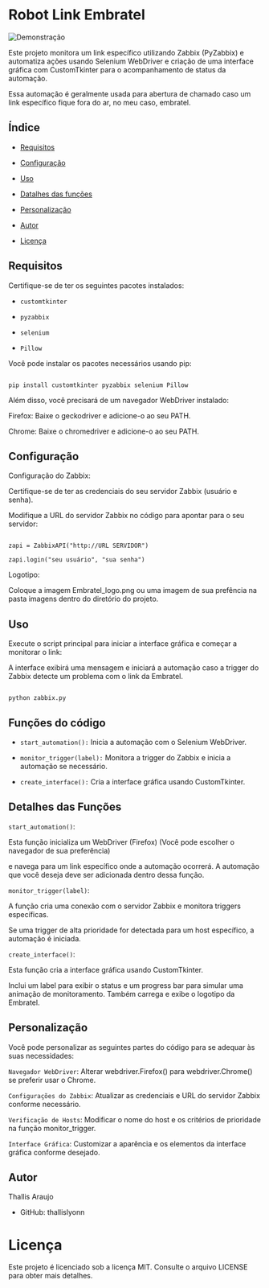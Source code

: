 # Robot Link Embratel 

 ![Demonstração](https://media.giphy.com/media/Ldntg0zWQbWvvWk0m6/giphy.gif)

Este projeto monitora um link específico utilizando Zabbix (PyZabbix) e automatiza ações usando Selenium WebDriver e criação de uma interface gráfica com CustomTkinter para o acompanhamento de status da automação.

Essa automação é geralmente usada para abertura de chamado caso um link específico fique fora do ar, no meu caso, embratel.

 

## Índice

 

- [Requisitos](#requisitos)

- [Configuração](#configuração)

- [Uso](#uso)

- [Datalhes das funções](#funções-do-código)

- [Personalização](#personalização)

- [Autor](#autor)

- [Licença](#licença)

 

## Requisitos

 

Certifique-se de ter os seguintes pacotes instalados:

 

- `customtkinter`

- `pyzabbix`

- `selenium`

- `Pillow`

 

Você pode instalar os pacotes necessários usando pip:

 

```Code:

pip install customtkinter pyzabbix selenium Pillow

```

Além disso, você precisará de um navegador WebDriver instalado:

 

Firefox: Baixe o geckodriver e adicione-o ao seu PATH.

 

Chrome: Baixe o chromedriver e adicione-o ao seu PATH.

 

## Configuração

 

Configuração do Zabbix:

 

Certifique-se de ter as credenciais do seu servidor Zabbix (usuário e senha).

 

Modifique a URL do servidor Zabbix no código para apontar para o seu servidor:

 

```Code:

zapi = ZabbixAPI("http://URL SERVIDOR")

zapi.login("seu usuário", "sua senha")

```

 

Logotipo:

 

Coloque a imagem Embratel_logo.png ou uma imagem de sua prefência na pasta imagens dentro do diretório do projeto.

 

## Uso

 

Execute o script principal para iniciar a interface gráfica e começar a monitorar o link:

 

A interface exibirá uma mensagem e iniciará a automação caso a trigger do Zabbix detecte um problema com o link da Embratel.

 

```Code:

python zabbix.py

```

## Funções do código

 

- `start_automation():` Inicia a automação com o Selenium WebDriver.

 

- `monitor_trigger(label):` Monitora a trigger do Zabbix e inicia a automação se necessário.

 

- `create_interface():` Cria a interface gráfica usando CustomTkinter.

 

## Detalhes das Funções

 

`start_automation()`:

Esta função inicializa um WebDriver (Firefox) (Você pode escolher o navegador de sua preferência)

e navega para um link específico onde a automação ocorrerá. A automação que você deseja deve ser adicionada dentro dessa função.

 

`monitor_trigger(label)`:


A função cria uma conexão com o servidor Zabbix e monitora triggers específicas.

Se uma trigger de alta prioridade for detectada para um host específico, a automação é iniciada.

 

`create_interface()`:

Esta função cria a interface gráfica usando CustomTkinter.

Inclui um label para exibir o status e um progress bar para simular uma animação de monitoramento. Também carrega e exibe o logotipo da Embratel.

 

## Personalização

 

Você pode personalizar as seguintes partes do código para se adequar às suas necessidades:

 

`Navegador WebDriver`: Alterar webdriver.Firefox() para webdriver.Chrome() se preferir usar o Chrome.

 

`Configurações do Zabbix`: Atualizar as credenciais e URL do servidor Zabbix conforme necessário.

 

`Verificação de Hosts`: Modificar o nome do host e os critérios de prioridade na função monitor_trigger.

 

`Interface Gráfica`: Customizar a aparência e os elementos da interface gráfica conforme desejado.

 

## Autor

Thallis Araujo

 

- GitHub: thallislyonn

 

# Licença

 

Este projeto é licenciado sob a licença MIT. Consulte o arquivo LICENSE para obter mais detalhes.

